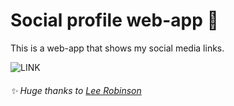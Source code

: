 # Social profile web-app 🔗

This is a web-app that shows my social media links.

![LINK](https://github.com/emapeire/link/assets/63935846/7e0511a6-789f-4156-8b15-41d7dc59e0b2)

###### ✨ Huge thanks to [Lee Robinson](https://github.com/leerob)

